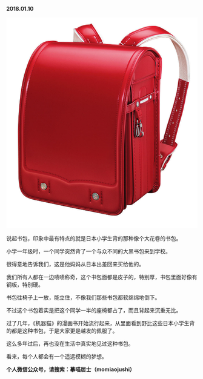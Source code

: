 
          
            
**2018.01.10**



![](img/51001-e5ad19f0ed63f28e.jpg)




说起书包，印象中最有特点的就是日本小学生背的那种像个大花卷的书包。

小学一年级时，一个同学突然背了一个与众不同的大黑书包来到学校。

很得意地告诉我们，这是他妈妈从日本出差回来买给他的。

我们所有人都在一边啧啧称奇，这个书包面都是皮子的，特别厚，书包里面好像有钢板，特别硬。

书包往椅子上一放，能立住，不像我们那些书包都软绵绵地倒下。

不过这个书包着实是把这个同学一半的座椅都占了，而且背起来沉重无比。

过了几年，《机器猫》的漫画书开始流行起来，从里面看到野比这些日本小学生背的都是这种书包，于是大家更是越发的佩服了。

这么多年过后，再也没在生活中真实地见过这种书包。

看来，每个人都会有一个遥远模糊的梦想。


**个人微信公众号，请搜索：摹喵居士（momiaojushi）**

          
        